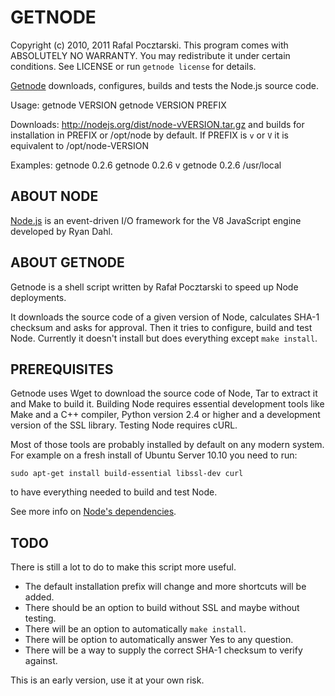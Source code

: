 GETNODE
=======
Copyright (c) 2010, 2011 Rafal Pocztarski.
This program comes with ABSOLUTELY NO WARRANTY.
You may redistribute it under certain conditions.
See LICENSE or run `getnode license` for details.

[Getnode](https://github.com/rsp/getnode)
downloads, configures, builds and tests the Node.js source code.

Usage: 
       getnode VERSION
       getnode VERSION PREFIX

Downloads: http://nodejs.org/dist/node-vVERSION.tar.gz
and builds for installation in PREFIX or /opt/node by default.
If PREFIX is `v` or `V` it is equivalent to /opt/node-VERSION

Examples:
          getnode 0.2.6
          getnode 0.2.6 v
          getnode 0.2.6 /usr/local

ABOUT NODE
----------
[Node.js](http://nodejs.org/) is an event-driven I/O framework for the V8
JavaScript engine developed by Ryan Dahl.

ABOUT GETNODE
-------------
Getnode is a shell script written by Rafał Pocztarski to speed up Node
deployments.

It downloads the source code of a given version of Node, calculates SHA-1
checksum and asks for approval.  Then it tries to configure, build and test
Node.  Currently it doesn't install but does everything except `make install`.

PREREQUISITES
-------------
Getnode uses Wget to download the source code of Node, Tar to extract it and
Make to build it.  Building Node requires essential development tools like
Make and a C++ compiler, Python version 2.4 or higher and a development
version of the SSL library.  Testing Node requires cURL.

Most of those tools are probably installed by default on any modern system.
For example on a fresh install of Ubuntu Server 10.10 you need to run:

    sudo apt-get install build-essential libssl-dev curl

to have everything needed to build and test Node.

See more info on
[Node's dependencies](https://github.com/ry/node/wiki/Installation).

TODO
----
There is still a lot to do to make this script more useful.

* The default installation prefix will change and more shortcuts will be added.
* There should be an option to build without SSL and maybe without testing.
* There will be an option to automatically `make install`.
* There will be option to automatically answer Yes to any question.
* There will be a way to supply the correct SHA-1 checksum to verify against.

This is an early version, use it at your own risk.
